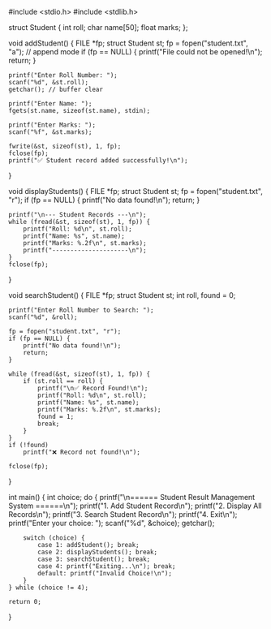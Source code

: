 #include <stdio.h>
#include <stdlib.h>

struct Student {
    int roll;
    char name[50];
    float marks;
};

void addStudent() {
    FILE *fp;
    struct Student st;
    fp = fopen("student.txt", "a");  // append mode
    if (fp == NULL) {
        printf("File could not be opened!\n");
        return;
    }

    printf("Enter Roll Number: ");
    scanf("%d", &st.roll);
    getchar(); // buffer clear

    printf("Enter Name: ");
    fgets(st.name, sizeof(st.name), stdin);

    printf("Enter Marks: ");
    scanf("%f", &st.marks);

    fwrite(&st, sizeof(st), 1, fp);
    fclose(fp);
    printf("✅ Student record added successfully!\n");
}

void displayStudents() {
    FILE *fp;
    struct Student st;
    fp = fopen("student.txt", "r");
    if (fp == NULL) {
        printf("No data found!\n");
        return;
    }

    printf("\n--- Student Records ---\n");
    while (fread(&st, sizeof(st), 1, fp)) {
        printf("Roll: %d\n", st.roll);
        printf("Name: %s", st.name);
        printf("Marks: %.2f\n", st.marks);
        printf("---------------------\n");
    }
    fclose(fp);
}

void searchStudent() {
    FILE *fp;
    struct Student st;
    int roll, found = 0;

    printf("Enter Roll Number to Search: ");
    scanf("%d", &roll);

    fp = fopen("student.txt", "r");
    if (fp == NULL) {
        printf("No data found!\n");
        return;
    }

    while (fread(&st, sizeof(st), 1, fp)) {
        if (st.roll == roll) {
            printf("\n✅ Record Found!\n");
            printf("Roll: %d\n", st.roll);
            printf("Name: %s", st.name);
            printf("Marks: %.2f\n", st.marks);
            found = 1;
            break;
        }
    }
    if (!found)
        printf("❌ Record not found!\n");

    fclose(fp);
}

int main() {
    int choice;
    do {
        printf("\n====== Student Result Management System ======\n");
        printf("1. Add Student Record\n");
        printf("2. Display All Records\n");
        printf("3. Search Student Record\n");
        printf("4. Exit\n");
        printf("Enter your choice: ");
        scanf("%d", &choice);
        getchar();

        switch (choice) {
            case 1: addStudent(); break;
            case 2: displayStudents(); break;
            case 3: searchStudent(); break;
            case 4: printf("Exiting...\n"); break;
            default: printf("Invalid Choice!\n");
        }
    } while (choice != 4);

    return 0;
}
